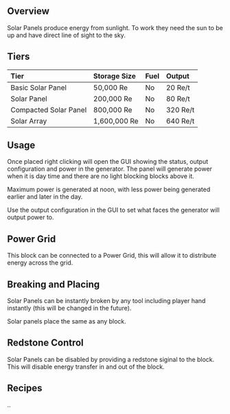 ## Overview

Solar Panels produce energy from sunlight. To work they need the sun to
be up and have direct line of sight to the sky.

## Tiers

| Tier                  | Storage Size | Fuel | Output   |
|:----------------------|:-------------|:-----|:---------|
| Basic Solar Panel     | 50,000 Re    | No   | 20 Re/t  |
| Solar Panel           | 200,000 Re   | No   | 80 Re/t  |
| Compacted Solar Panel | 800,000 Re   | No   | 320 Re/t |
| Solar Array           | 1,600,000 Re | No   | 640 Re/t |


## Usage

Once placed right clicking will open the GUI showing the status, output
configuration and power in the generator. The panel will generate power
when it is day time and there are no light blocking blocks above it.

Maximum power is generated at noon, with less power being generated
earlier and later in the day.

Use the output configuration in the GUI to set what faces the generator
will output power to.

## Power Grid

This block can be connected to a Power Grid, this will allow it to
distribute energy across the grid.

## Breaking and Placing

Solar Panels can be instantly broken by any tool including player hand
instantly (this will be changed in the future).

Solar panels place the same as any block.

## Redstone Control

Solar Panels can be disabled by providing a redstone siginal to the
block. This will disable energy transfer in and out of the block.


## Recipes

..
